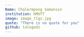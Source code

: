 ```yaml
---
Name: Chalermpong Samansin
institution: KMUTT
image: image_tlgz.jpg
quote: "There is no quote for you"
github: talogodz
---
```

